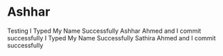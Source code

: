# Ashhar
Testing
I Typed My Name Successfully Ashhar Ahmed and I commit successfully
I Typed My Name Successfully Sathira Ahmed and I commit successfully
